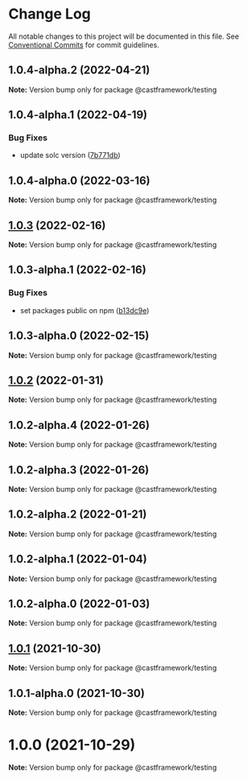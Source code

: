 # Change Log

All notable changes to this project will be documented in this file.
See [Conventional Commits](https://conventionalcommits.org) for commit guidelines.

## 1.0.4-alpha.2 (2022-04-21)

**Note:** Version bump only for package @castframework/testing





## 1.0.4-alpha.1 (2022-04-19)


### Bug Fixes

* update solc version ([7b771db](https://github.com/castframework/gba/commit/7b771db9561b54b6dc40544a5b934d9f092fffa5))





## 1.0.4-alpha.0 (2022-03-16)

**Note:** Version bump only for package @castframework/testing





## [1.0.3](https://github.com/castframework/cast/compare/v1.0.3-alpha.1...v1.0.3) (2022-02-16)

**Note:** Version bump only for package @castframework/testing





## 1.0.3-alpha.1 (2022-02-16)


### Bug Fixes

* set packages public on npm ([b13dc9e](https://github.com/castframework/cast/commit/b13dc9e677de97f6c60b47bef1457e7b9984df02))





## 1.0.3-alpha.0 (2022-02-15)

**Note:** Version bump only for package @castframework/testing





## [1.0.2](https://github.com/castframework/cast/compare/v1.0.2-alpha.4...v1.0.2) (2022-01-31)

**Note:** Version bump only for package @castframework/testing





## 1.0.2-alpha.4 (2022-01-26)

**Note:** Version bump only for package @castframework/testing





## 1.0.2-alpha.3 (2022-01-26)

**Note:** Version bump only for package @castframework/testing





## 1.0.2-alpha.2 (2022-01-21)

**Note:** Version bump only for package @castframework/testing





## 1.0.2-alpha.1 (2022-01-04)

**Note:** Version bump only for package @castframework/testing





## 1.0.2-alpha.0 (2022-01-03)

**Note:** Version bump only for package @castframework/testing





## [1.0.1](https://github.com/castframework/cast/compare/v1.0.1-alpha.0...v1.0.1) (2021-10-30)

**Note:** Version bump only for package @castframework/testing





## 1.0.1-alpha.0 (2021-10-30)

**Note:** Version bump only for package @castframework/testing





# 1.0.0 (2021-10-29)

**Note:** Version bump only for package @castframework/testing
